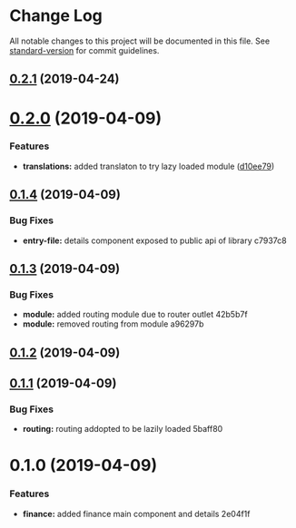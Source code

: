 # Change Log

All notable changes to this project will be documented in this file. See [standard-version](https://github.com/conventional-changelog/standard-version) for commit guidelines.

## [0.2.1](https://github.com/tarikeminagictacta/coben-lib-finance/compare/v0.2.0...v0.2.1) (2019-04-24)



# [0.2.0](https://github.com/tarikeminagictacta/coben-lib-finance/compare/v0.1.4...v0.2.0) (2019-04-09)


### Features

* **translations:** added translaton to try lazy loaded module ([d10ee79](https://github.com/tarikeminagictacta/coben-lib-finance/commit/d10ee79))



## [0.1.4](/compare/v0.1.3...v0.1.4) (2019-04-09)


### Bug Fixes

* **entry-file:** details component exposed to public api of library c7937c8



## [0.1.3](/compare/v0.1.2...v0.1.3) (2019-04-09)


### Bug Fixes

* **module:** added routing module due to router outlet 42b5b7f
* **module:** removed routing from module a96297b



## [0.1.2](/compare/v0.1.1...v0.1.2) (2019-04-09)



## [0.1.1](/compare/v0.1.0...v0.1.1) (2019-04-09)


### Bug Fixes

* **routing:** routing addopted to be lazily loaded 5baff80



# 0.1.0 (2019-04-09)


### Features

* **finance:** added finance main component and details 2e04f1f
